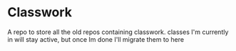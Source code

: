 # Classwork
A repo to store all the old repos containing classwork. classes I'm currently in will stay active, but once Im done I'll migrate them to here
